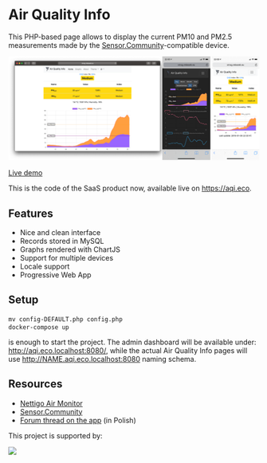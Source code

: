 # Air Quality Info

This PHP-based page allows to display the current PM10 and PM2.5 measurements made by the [Sensor.Community](https://sensor.community)-compatible device.

![Screenshot](img/screenshot-en.png)

[Live demo](http://smolna.aqi.eco/)

This is the code of the SaaS product now, available live on https://aqi.eco.

## Features

* Nice and clean interface
* Records stored in MySQL
* Graphs rendered with ChartJS
* Support for multiple devices
* Locale support
* Progressive Web App

## Setup

```
mv config-DEFAULT.php config.php
docker-compose up
```

is enough to start the project. The admin dashboard will be available under: http://aqi.eco.localhost:8080/, while the actual Air Quality Info pages will use http://NAME.aqi.eco.localhost:8080 naming schema.

## Resources

* [Nettigo Air Monitor](https://air.nettigo.pl/)
* [Sensor.Community](https://sensor.community)
* [Forum thread on the app](https://forum.kodujdlapolski.pl/t/strona-informacyjna-dla-czujnika-luftdaten/3217/35) (in Polish)

<p>This project is supported by:</p>
<p>
  <a href="https://www.digitalocean.com/">
    <img src="https://opensource.nyc3.cdn.digitaloceanspaces.com/attribution/assets/SVG/DO_Logo_horizontal_blue.svg" width="201px">
  </a>
</p>
